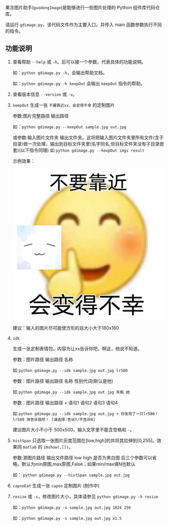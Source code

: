 果冻图片助手(`guodongImage`)是能够进行一些图片处理的 Python 组件库代码仓库。

请运行 `gdimage.py`，该代码文件作为主要入口。并传入 main 函数参数执行不同的指令。

## 功能说明

1. 查看帮助 `--help` 或 `-h`。后可以接一个参数，代表具体的功能说明。

   如：`python gdimage.py -h`，会输出帮助文档。

   如：`python gdimage.py -h keepOut` 会输出 `keepOut` 指令的帮助。

2. 查看版本信息 `--version` 或 `-v`。

3. `keepOut` 生成一张 `不要靠近xx，会变得不幸` 的定制图片

   参数:图片完整路径 输出路径

   如：`python gdimage.py --keepOut sample.jpg out.jpg`

   或参数:输入图片文件夹 输出文件夹。这将把输入图片文件夹里所有文件(含子目录)做一次处理，输出到目标文件夹里(名字同名,但目标文件夹没有子目录嵌套)(以下指令同理)
   如 `python gdimage.py --keepOut imgs result`

   示例效果：

   ![keepOutSample](readmeimg/keepOutSample.jpg)

   建议：输入的图片尽可能使方形的且大小大于180x180

4. `idk`

   生成一张定制表情包，内容为让xx告诉你吧，啊这，他说不知道。

   参数：图片路径 输出路径 名称

   如 `python gdimage.py --idk sample.jpg out.jpg lr580`

   参数：图片路径 输出路径 名称 性别代词(默认是他)

   如 `python gdimage.py --idk sample.jpg out.jpg 禾枫 她`

   参数：图片路径 输出路径 + 语句1 语句2 语句3 语句4

   如 `python gdimage.py --idk sample.jpg out.jpg + 你发现了一只lr580！ lr580 快告诉我吧！ [请选择:告诉Y/不告诉N]`

   建议图片大小不小于 500x500，输入文字里不能含空格和 `-`。

5. `histSpan` 只选取一张图片灰度范围在[low,high]的并将其拉伸到[0,255]。效果同 `matlab` 的 `imshow(,[])`。

   参数:源图片路径 输出文件路径 low high 是否为黑白图
   后三个参数可以省略，默认为min原图,max原图,False；如果min/max填N也默认

   如： `python gdimage.py --histSpan sample.jpg out.jpg`

6. `capooEat` 生成一张 `capoo` 定制图片 (制作中)

7. `resize` 或 `-s`，修改图片大小，具体请参见 `python gdimage.py -h resize`

   如：`python gdimage.py -s sample.jpg out.jpg 1024 256`

   如：`python gdimage.py -s sample.jpg out.jpg x1.5`




